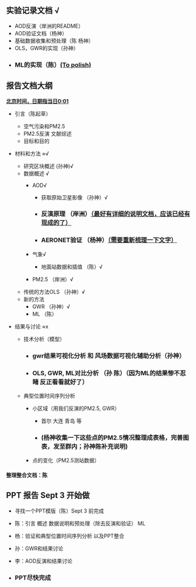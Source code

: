 ## 实验记录文档 √

* AOD反演（岸洲的README）
* AOD验证文档（杨神）
* 基础数据收集和预处理（陈 杨神）
* OLS，GWR的实现（孙神）
* ### ML的实现（陈）**<u>(To polish)</u>**

## 报告文档大纲

<u>**北京时间，日期指当日0:01**</u>

* 引言（陈起草）

  * 空气污染和PM2.5
  * PM2.5反演 文献综述
  * 目标和目的

* 材料和方法 ≈√

  * 研究区块概述 (孙神)√
  * 数据概述 √
    * AOD√
      * 获取原始卫星影像 （孙神）√
      * ### 反演原理 （岸洲）<u>**（最好有详细的说明文档，应该已经有现成的了）**</u>
      * ### AERONET验证 （杨神）**<u>（需要重新梳理一下文字）</u>**
    * 气象√
      
      * 地面站数据和插值 （陈）√
    * PM2.5 （岸洲）√
  * 传统的方法OLS （孙神）√
  * 新的方法
    * GWR （孙神）√
    * ML （陈）

* 结果与讨论 ≈x

  * 技术分析（模型）

    * ### gwr结果可视化分析 和 风场数据可视化辅助分析（孙神）

    * ### OLS, GWR, ML对比分析 （孙 陈）（因为ML的结果惨不忍睹 反正看看就好了）

  * 典型位置时间序列分析

    * 小区域（用我们反演的PM2.5, GWR）
      * 首尔 大连 青岛 等
      
      * ### (**杨神**收集一下这些点的PM2.5情况整理成表格，完善图表，发至群内；孙神陈补充说明)
      
    * 点的变化（PM2.5测站数据）



#### 整理整合文档：陈

## PPT 报告 Sept 3 开始做

* 寻找一个PPT模版（陈）Sept 3 前完成

* 陈：引言 概述 数据说明和预处理（除去反演和验证） ML

* 杨：验证和典型位置时间序列分析 以及PPT整合

* 孙：GWR和结果讨论

* 李：AOD反演和结果讨论

* ### PPT尽快完成